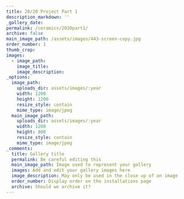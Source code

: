```yaml
---
title: 20/20 Project Part 1
description_markdown: ''
_gallery_date:
permalink: /ceramics/2020part1/
archive: false
main_image_path: /assets/images/443-screen-copy.jpg
order_number: 1
thumb_crop:
images:
  - image_path:
    image_title:
    image_description:
_options:
  image_path:
    uploads_dir: assets/images/:year
    width: 1200
    height: 1200
    resize_style: contain
    mime_type: image/jpeg
  main_image_path:
    uploads_dir: assets/images/:year
    width: 1200
    height: 800
    resize_style: contain
    mime_type: image/jpeg
_comments:
  title: Gallery title
  permalink: Be careful editing this
  main_image_path: Image used to represent your gallery
  images: Add and edit your gallery images here
  image_description: May only be used in the close up of an image
  order_number: Display order on the installations page
  archive: Should we archive it?
---
```


